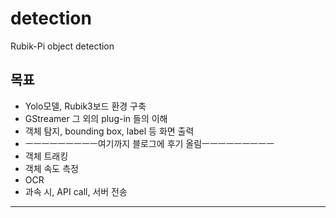 # detection
Rubik-Pi object detection

## 목표
+ Yolo모델, Rubik3보드 환경 구축
+ GStreamer 그 외의 plug-in 들의 이해
+ 객체 탐지, bounding box, label 등 화면 출력
+ ㅡㅡㅡㅡㅡㅡㅡㅡㅡ여기까지 블로그에 후기 올림ㅡㅡㅡㅡㅡㅡㅡㅡㅡ
+ 객체 트래킹
+ 객체 속도 측정
+ OCR
+ 과속 시, API call, 서버 전송
---
